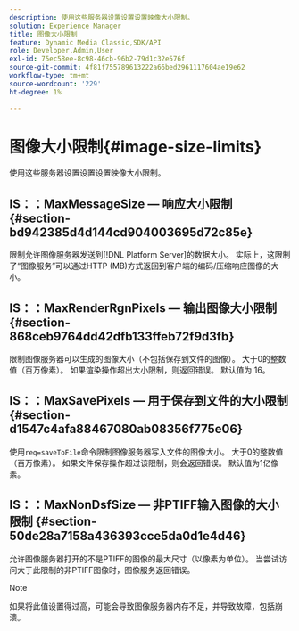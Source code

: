 ```yaml
---
description: 使用这些服务器设置设置设置映像大小限制。
solution: Experience Manager
title: 图像大小限制
feature: Dynamic Media Classic,SDK/API
role: Developer,Admin,User
exl-id: 75ec58ee-8c98-46cb-96b2-79d1c32e576f
source-git-commit: 4f81f755789613222a66bed2961117604ae19e62
workflow-type: tm+mt
source-wordcount: '229'
ht-degree: 1%

---
```


# 图像大小限制{#image-size-limits}

使用这些服务器设置设置设置映像大小限制。

## IS：：MaxMessageSize — 响应大小限制 {#section-bd942385d4d144cd904003695d72c85e}

限制允许图像服务器发送到[!DNL Platform Server]的数据大小。 实际上，这限制了“图像服务”可以通过HTTP (MB)方式返回到客户端的编码/压缩响应图像的大小。

## IS：：MaxRenderRgnPixels — 输出图像大小限制 {#section-868ceb9764dd42dfb133ffeb72f9d3fb}

限制图像服务器可以生成的图像大小（不包括保存到文件的图像）。 大于0的整数值（百万像素）。 如果渲染操作超出大小限制，则返回错误。 默认值为 16。

## IS：：MaxSavePixels — 用于保存到文件的大小限制 {#section-d1547c4afa88467080ab08356f775e06}

使用`req=saveToFile`命令限制图像服务器写入文件的图像大小。 大于0的整数值（百万像素）。 如果文件保存操作超过该限制，则会返回错误。 默认值为1亿像素。

## IS：：MaxNonDsfSize — 非PTIFF输入图像的大小限制 {#section-50de28a7158a436393cce5da0d1e4d46}

允许图像服务器打开的不是PTIFF的图像的最大尺寸（以像素为单位）。 当尝试访问大于此限制的非PTIFF图像时，图像服务返回错误。

>[!NOTE]
>
>如果将此值设置得过高，可能会导致图像服务器内存不足，并导致故障，包括崩溃。
